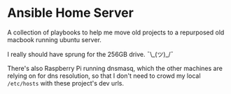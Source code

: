 # Ansible Home Server

A collection of playbooks to help me move old projects to a repurposed old
macbook running ubuntu server.

I really should have sprung for the 256GB drive. ¯\\_(ツ)\_/¯

There's also Raspberry Pi running dnsmasq, which the other machines are relying on
for dns resolution, so that I don't need to crowd my local `/etc/hosts` with
these project's dev urls.
